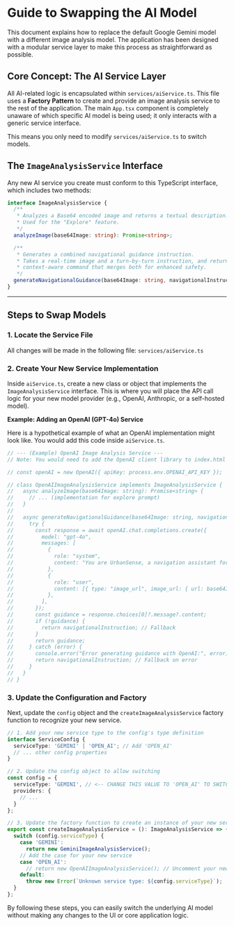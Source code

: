 # Guide to Swapping the AI Model

This document explains how to replace the default Google Gemini model with a different image analysis model. The application has been designed with a modular service layer to make this process as straightforward as possible.

## Core Concept: The AI Service Layer

All AI-related logic is encapsulated within `services/aiService.ts`. This file uses a **Factory Pattern** to create and provide an image analysis service to the rest of the application. The main `App.tsx` component is completely unaware of which specific AI model is being used; it only interacts with a generic service interface.

This means you only need to modify `services/aiService.ts` to switch models.

## The `ImageAnalysisService` Interface

Any new AI service you create must conform to this TypeScript interface, which includes two methods:

```typescript
interface ImageAnalysisService {
  /**
   * Analyzes a Base64 encoded image and returns a textual description.
   * Used for the "Explore" feature.
   */
  analyzeImage(base64Image: string): Promise<string>;

  /**
   * Generates a combined navigational guidance instruction.
   * Takes a real-time image and a turn-by-turn instruction, and returns a single,
   * context-aware command that merges both for enhanced safety.
   */
  generateNavigationalGuidance(base64Image: string, navigationalInstruction: string): Promise<string>;
}
```

---

## Steps to Swap Models

### 1. Locate the Service File

All changes will be made in the following file:
`services/aiService.ts`

### 2. Create Your New Service Implementation

Inside `aiService.ts`, create a new class or object that implements the `ImageAnalysisService` interface. This is where you will place the API call logic for your new model provider (e.g., OpenAI, Anthropic, or a self-hosted model).

**Example: Adding an OpenAI (GPT-4o) Service**

Here is a hypothetical example of what an OpenAI implementation might look like. You would add this code inside `aiService.ts`.

```typescript
// --- (Example) OpenAI Image Analysis Service ---
// Note: You would need to add the OpenAI client library to index.html's importmap.

// const openAI = new OpenAI({ apiKey: process.env.OPENAI_API_KEY });

// class OpenAIImageAnalysisService implements ImageAnalysisService {
//   async analyzeImage(base64Image: string): Promise<string> {
//     // ... (implementation for explore prompt)
//   }
//
//   async generateNavigationalGuidance(base64Image: string, navigationalInstruction: string): Promise<string> {
//     try {
//       const response = await openAI.chat.completions.create({
//         model: "gpt-4o",
//         messages: [
//           {
//             role: "system",
//             content: "You are UrbanSense, a navigation assistant for a visually impaired user. Your PRIMARY task is to provide a clear, direct, and safe instruction based on the turn-by-turn data. The core instruction is: " + navigationalInstruction + ". Use the real-time image ONLY to enhance this instruction with critical safety information, such as obstacles (curbs, poles, people, bikes) or safe paths (a clear footpath on the right). Be concise. Do NOT just describe the scene. Your response MUST be a direct command."
//           },
//           {
//             role: "user",
//             content: [{ type: "image_url", image_url: { url: base64Image } }],
//           },
//         ],
//       });
//       const guidance = response.choices[0]?.message?.content;
//       if (!guidance) {
//         return navigationalInstruction; // Fallback
//       }
//       return guidance;
//     } catch (error) {
//       console.error("Error generating guidance with OpenAI:", error);
//       return navigationalInstruction; // Fallback on error
//     }
//   }
// }
```

### 3. Update the Configuration and Factory

Next, update the `config` object and the `createImageAnalysisService` factory function to recognize your new service.

```typescript
// 1. Add your new service type to the config's type definition
interface ServiceConfig {
  serviceType: 'GEMINI' | 'OPEN_AI'; // Add 'OPEN_AI'
  // ... other config properties
}

// 2. Update the config object to allow switching
const config = {
  serviceType: 'GEMINI', // <-- CHANGE THIS VALUE TO 'OPEN_AI' TO SWITCH
  providers: {
    // ...
  }
};

// 3. Update the factory function to create an instance of your new service
export const createImageAnalysisService = (): ImageAnalysisService => {
  switch (config.serviceType) {
    case 'GEMINI':
      return new GeminiImageAnalysisService();
    // Add the case for your new service
    case 'OPEN_AI':
      // return new OpenAIImageAnalysisService(); // Uncomment your new service
    default:
      throw new Error(`Unknown service type: ${config.serviceType}`);
  }
};
```

By following these steps, you can easily switch the underlying AI model without making any changes to the UI or core application logic.